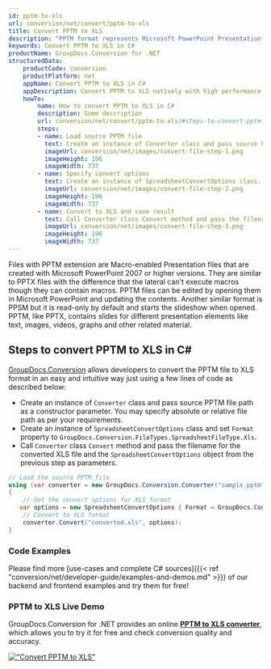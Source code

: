 ```yaml
---
id: pptm-to-xls
url: conversion/net/convert/pptm-to-xls
title: Convert PPTM to XLS
description: "PPTM format represents Microsoft PowerPoint Presentation with .pptm extension. Learn how to convert PPTM to XLS file programmatically in C# language using GroupDocs.Conversion for .NET library."
keywords: Convert PPTM to XLS in C#
productName: GroupDocs.Conversion for .NET
structuredData:
    productCode: conversion
    productPlatform: net
    appName: Convert PPTM to XLS in C#
    appDescription: Convert PPTM to XLS natively with high performance using C# language and server side GroupDocs.Conversion for .NET APIs, without the use of any software like Microsoft or Open Office.
    howTo:
        name: How to convert PPTM to XLS in C# 
        description: Some description
        url: conversion/net/convert/pptm-to-xls/#steps-to-convert-pptm-to-xls-in-c
        steps:
        - name: Load source PPTM file 
          text: Create an instance of Converter class and pass source PPTM file path as a constructor parameter. You may specify absolute or relative file path as per your requirements. 
          imageUrl: conversion/net/images/convert-file-step-1.png
          imageHeight: 196
          imageWidth: 737
        - name: Specify convert options 
          text: Create an instance of SpreadsheetConvertOptions class.
          imageUrl: conversion/net/images/convert-file-step-2.png
          imageHeight: 196
          imageWidth: 737
        - name: Convert to XLS and save result 
          text: Call Converter class Convert method and pass the filename for the converted HTML file and the SpreadsheetConvertOptions object from the previous step as parameters.
          imageUrl: conversion/net/images/convert-file-step-3.png
          imageHeight: 196
          imageWidth: 737
---
```


Files with PPTM extension are Macro-enabled Presentation files that are created with Microsoft PowerPoint 2007 or higher versions. They are similar to PPTX files with the difference that the lateral can't execute macros though they can contain macros. PPTM files can be edited by opening them in Microsoft PowerPoint and updating the contents. Another similar format is PPSM but it is read-only by default and starts the slideshow when opened. PPTM, like PPTX, contains slides for different presentation elements like text, images, videos, graphs and other related material.

## Steps to convert PPTM to XLS in C#

[GroupDocs.Conversion](https://products.groupdocs.com/conversion/net) allows developers to convert the PPTM file to XLS format in an easy and intuitive way just using a few lines of code as described below:

* Create an instance of `Converter` class and pass source PPTM file path as a constructor parameter. You may specify absolute or relative file path as per your requirements. 
* Create an instance of `SpreadsheetConvertOptions` class and set `Format` property to `GroupDocs.Conversion.FileTypes.SpreadsheetFileType.Xls`.
* Call `Converter` class `Convert` method and pass the filename for the converted XLS file and the `SpreadsheetConvertOptions` object from the previous step as parameters.

```csharp
// Load the source PPTM file
using (var converter = new GroupDocs.Conversion.Converter("sample.pptm"))
{
    // Set the convert options for XLS format
   var options = new SpreadsheetConvertOptions { Format = GroupDocs.Conversion.FileTypes.SpreadsheetFileType.Xls };
    // Convert to XLS format
    converter.Convert("converted.xls", options);
}
```

### Code Examples

Please find more [use-cases and complete C# sources]({{< ref "conversion/net/developer-guide/examples-and-demos.md" >}}) of our backend and frontend examples and try them for free!

### PPTM to XLS Live Demo

GroupDocs.Conversion for .NET provides an online [**PPTM to XLS converter**](https://products.groupdocs.app/conversion/pptm-to-xls), which allows you to try it for free and check conversion quality and accuracy.

[!["Convert PPTM to XLS"](conversion/net/images/convert-to-xls/convert-pptm-to-xls.png)](https://products.groupdocs.app/conversion/pptm-to-xls)